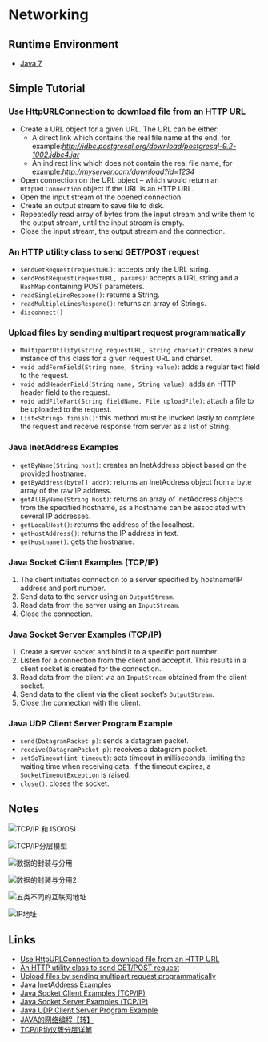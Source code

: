 # Networking

## Runtime Environment
- [Java 7](http://www.oracle.com/technetwork/java/javase/downloads/jdk7-downloads-1880260.html)

## Simple Tutorial

### Use HttpURLConnection to download file from an HTTP URL
- Create a URL object for a given URL. The URL can be either:
    - A direct link which contains the real file name at the end, for example:*http://jdbc.postgresql.org/download/postgresql-9.2-1002.jdbc4.jar*
    - An indirect link which does not contain the real file name, for example:*http://myserver.com/download?id=1234*
- Open connection on the URL object – which would return an `HttpURLConnection` object if the URL is an HTTP URL.
- Open the input stream of the opened connection.
- Create an output stream to save file to disk.
- Repeatedly read array of bytes from the input stream and write them to the output stream, until the input stream is empty.
- Close the input stream, the output stream and the connection.

### An HTTP utility class to send GET/POST request
- `sendGetRequest(requestURL)`: accepts only the URL string.
- `sendPostRequest(requestURL, params)`: accepts a URL string and a `HashMap` containing POST parameters.
- `readSingleLineRespone()`: returns a String.
- `readMultipleLinesRespone()`: returns an array of Strings.
- `disconnect()`

### Upload files by sending multipart request programmatically
- `MultipartUtility(String requestURL, String charset)`: creates a new instance of this class for a given request URL and charset.
- `void addFormField(String name, String value)`: adds a regular text field to the request.
- `void addHeaderField(String name, String value)`: adds an HTTP header field to the request.
- `void addFilePart(String fieldName, File uploadFile)`: attach a file to be uploaded to the request.
- `List<String> finish()`: this method must be invoked lastly to complete the request and receive response from server as a list of String.

### Java InetAddress Examples
- `getByName(String host)`: creates an InetAddress object based on the provided hostname.
- `getByAddress(byte[] addr)`: returns an InetAddress object from a byte array of the raw IP address.
- `getAllByName(String host)`: returns an array of InetAddress objects from the specified hostname, as a hostname can be associated with several IP addresses.
- `getLocalHost()`: returns the address of the localhost.
- `getHostAddress()`: returns the IP address in text.
- `getHostname()`: gets the hostname.

### Java Socket Client Examples (TCP/IP)
1. The client initiates connection to a server specified by hostname/IP address and port number.
2. Send data to the server using an `OutputStream`.
3. Read data from the server using an `InputStream`.
4. Close the connection.

### Java Socket Server Examples (TCP/IP)
1. Create a server socket and bind it to a specific port number
2. Listen for a connection from the client and accept it. This results in a client socket is created for the connection.
3. Read data from the client via an `InputStream` obtained from the client socket.
4. Send data to the client via the client socket’s `OutputStream`.
5. Close the connection with the client.

### Java UDP Client Server Program Example
- `send(DatagramPacket p)`: sends a datagram packet.
- `receive(DatagramPacket p)`: receives a datagram packet.
- `setSoTimeout(int timeout)`: sets timeout in milliseconds, limiting the waiting time when receiving data. If the timeout expires, a `SocketTimeoutException` is raised.
- `close()`: closes the socket.

## Notes

![TCP/IP 和 ISO/OSI](http://s1.wailian.download/2017/11/20/TCPIPISOOSI.png)

![TCP/IP分层模型](http://s1.wailian.download/2017/11/20/TCPIP.png)

![数据的封装与分用](http://s1.wailian.download/2017/11/20/3278cb981ff6146a.png)

![数据的封装与分用2](http://s1.wailian.download/2017/11/20/2.png)

![五类不同的互联网地址](http://s1.wailian.download/2017/11/20/8f52799a84fe4f15.png)

![IP地址](http://s1.wailian.download/2017/11/20/IP.png)

## Links
- [Use HttpURLConnection to download file from an HTTP URL](http://www.codejava.net/java-se/networking/use-httpurlconnection-to-download-file-from-an-http-url)
- [An HTTP utility class to send GET/POST request](http://www.codejava.net/java-se/networking/an-http-utility-class-to-send-getpost-request)
- [Upload files by sending multipart request programmatically](http://www.codejava.net/java-se/networking/upload-files-by-sending-multipart-request-programmatically)
- [Java InetAddress Examples](http://www.codejava.net/java-se/networking/java-inetaddress-examples)
- [Java Socket Client Examples (TCP/IP)](http://www.codejava.net/java-se/networking/java-socket-client-examples-tcp-ip)
- [Java Socket Server Examples (TCP/IP)](http://www.codejava.net/java-se/networking/java-socket-server-examples-tcp-ip)
- [Java UDP Client Server Program Example](http://www.codejava.net/java-se/networking/java-udp-client-server-program-example)
- [JAVA的网络编程【转】](http://www.cnblogs.com/springcsc/archive/2009/12/03/1616413.html)
- [TCP/IP协议簇分层详解](http://blog.csdn.net/hankscpp/article/details/8611229)
